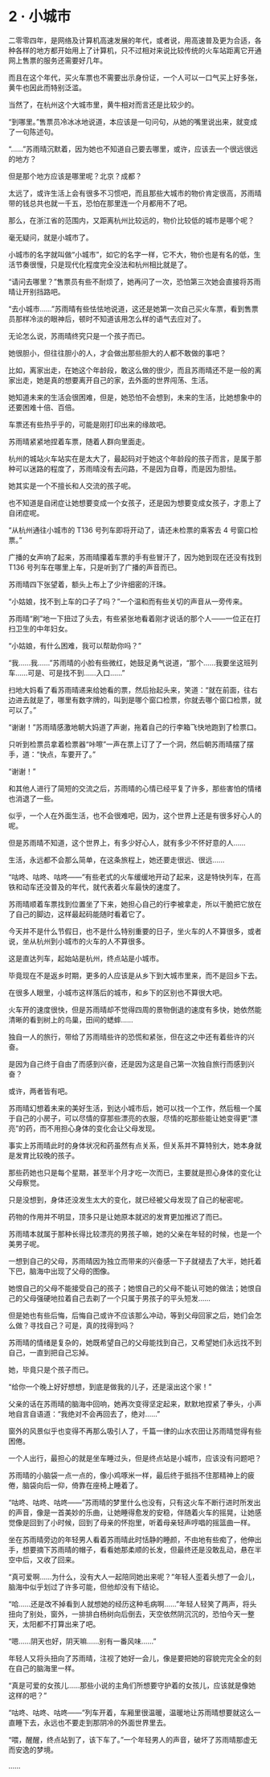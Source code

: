 <link rel="stylesheet" href="../styles/text.css"/>
<h1>2 · 小城市</h1>

二零零四年，是网络及计算机高速发展的年代，或者说，用高速普及更为合适，各种各样的地方都开始用上了计算机，只不过相对来说比较传统的火车站距离它开通网上售票的服务还需要好几年。

而且在这个年代，买火车票也不需要出示身份证，一个人可以一口气买上好多张，黄牛也因此而特别泛滥。

当然了，在杭州这个大城市里，黄牛相对而言还是比较少的。

“到哪里。”售票员冷冰冰地说道，本应该是一句问句，从她的嘴里说出来，就变成了一句陈述句。

“……”苏雨晴沉默着，因为她也不知道自己要去哪里，或许，应该去一个很远很远的地方？

但是那个地方应该是哪里呢？北京？成都？

太远了，或许生活上会有很多不习惯吧，而且那些大城市的物价肯定很高，苏雨晴带的钱总共也就一千五，恐怕在那里连一个月都用不了吧。

那么，在浙江省的范围内，又距离杭州比较远的，物价比较低的城市是哪个呢？

毫无疑问，就是小城市了。

小城市的名字就叫做“小城市”，如它的名字一样，它不大，物价也是有名的低，生活节奏很慢，只是现代化程度完全没法和杭州相比就是了。

“请问去哪里？”售票员有些不耐烦了，她再问了一次，恐怕第三次她会直接将苏雨晴让开别挡路吧。

“去小城市……”苏雨晴有些怯怯地说道，这还是她第一次自己买火车票，看到售票员那样冷淡的眼神后，顿时不知道该用怎么样的语气去应对了。

无论怎么说，苏雨晴终究只是一个孩子而已。

她很胆小，但往往胆小的人，才会做出那些胆大的人都不敢做的事吧？

比如，离家出走，在她这个年龄段，敢这么做的很少，而且苏雨晴还不是一般的离家出走，她是真的想要离开自己的家，去外面的世界闯荡、生活。

她知道未来的生活会很困难，但是，她恐怕不会想到，未来的生活，比她想象中的还要困难十倍、百倍。

车票还有些热乎乎的，可能是刚打印出来的缘故吧。

苏雨晴紧紧地捏着车票，随着人群向里面走。

杭州的城站火车站实在是太大了，最起码对于她这个年龄段的孩子而言，是属于那种可以迷路的程度了，苏雨晴没有去问路，不是因为自尊，而是因为胆怯。

她其实是一个不擅长和人交流的孩子呢。

也不知道是自闭症让她想要变成一个女孩子，还是因为想要变成女孩子，才患上了自闭症呢。

“从杭州通往小城市的 T136 号列车即将开动了，请还未检票的乘客去 4 号窗口检票。”

广播的女声响了起来，苏雨晴攥着车票的手有些冒汗了，因为她到现在还没有找到 T136 号列车在哪里上车，只是听到了广播的声音而已。

苏雨晴四下张望着，额头上布上了少许细密的汗珠。

“小姑娘，找不到上车的口子了吗？”一个温和而有些关切的声音从一旁传来。

苏雨晴“刷”地一下扭过了头去，有些紧张地看着刚才说话的那个人——一位正在打扫卫生的中年妇女。

“小姑娘，有什么困难，我可以帮助你吗？”

“我……我……”苏雨晴的小脸有些微红，她鼓足勇气说道，“那个……我要坐这班列车……可是、可是找不到……入口……”

扫地大妈看了看苏雨晴递来给她看的票，然后抬起头来，笑道：“就在前面，往右边进去就是了，哪里有数字牌的，叫到是哪个窗口检票，你就去哪个窗口检票，就可以了。”

“谢谢！”苏雨晴感激地朝大妈道了声谢，拖着自己的行李箱飞快地跑到了检票口。

只听到检票员拿着检票器“咔嚓”一声在票上订了了一个洞，然后朝苏雨晴摆了摆手，道：“快点，车要开了。”

“谢谢！”

和其他人进行了简短的交流之后，苏雨晴的心情已经平复了许多，那些害怕的情绪也消退了一些。

似乎，一个人在外面生活，也不会很难吧，因为，这个世界上还是有很多好心人的呢。

但是苏雨晴不知道，这个世界上，有多少好心人，就有多少不怀好意的人……

生活，永远都不会那么简单，在这条旅程上，她还要走很远、很远……

“咕咚、咕咚、咕咚——”有些老式的火车缓缓地开动了起来，这是特快列车，在高铁和动车还没普及的年代，就代表着火车最快的速度了。

苏雨晴顺着车票找到位置坐了下来，她担心自己的行李被拿走，所以干脆把它放在了自己的脚边，这样最起码能随时看着它了。

今天并不是什么节假日，也不是什么特别重要的日子，坐火车的人不算很多，或者说，坐从杭州到小城市的火车的人不算很多。

这是直达列车，起始站是杭州，终点站是小城市。

毕竟现在不是返乡时期，更多的人应该是从乡下到大城市里来，而不是回乡下去。

在很多人眼里，小城市这样落后的城市，和乡下的区别也不算很大吧。

火车开的速度很快，但是苏雨晴却不觉得四周的景物倒退的速度有多快，她依然能清晰的看到树上的鸟巢，田间的蟋蟀……

独自一人的旅行，带给了苏雨晴些许的恐慌和紧张，但在这之中还有着些许的兴奋。

是因为自己终于自由了而感到兴奋，还是因为这是自己第一次独自旅行而感到兴奋？

或许，两者皆有吧。

苏雨晴幻想着未来的美好生活，到达小城市后，她可以找一个工作，然后租一个属于自己的小房子，可以尽情的穿那些漂亮的衣服，尽情的吃那些能让她变得更“漂亮”的药，而不用担心身体的变化会让父母发现。

事实上苏雨晴此时的身体状况和药虽然有点关系，但关系并不算特别大，她本身就是发育比较晚的孩子。

那些药她也只是每个星期，甚至半个月才吃一次而已，主要就是担心身体的变化让父母察觉。

只是没想到，身体还没发生太大的变化，就已经被父母发现了自己的秘密呢。

药物的作用并不明显，顶多只是让她原本就迟的发育更加推迟了而已。

苏雨晴本就属于那种长得比较漂亮的男孩子嘛，她的父亲在年轻的时候，也是一个美男子呢。

一想到自己的父母，苏雨晴因为独立而带来的兴奋感一下子就褪去了大半，她托着下巴，脑海中出现了父母的图像。

她恨自己的父母不能接受自己的孩子；她恨自己的父母不能认可她的做法；她恨自己的父母强硬地拉着自己去剃了一个只属于男孩子的平头短发……

但是她也有些后悔，后悔自己或许不应该那么冲动，等到父母回家之后，她们会怎么做？寻找自己？可是，真的找得到吗？

苏雨晴的情绪是复杂的，她既希望自己的父母能找到自己，又希望她们永远找不到自己，一直到把自己忘掉。

她，毕竟只是个孩子而已。

“给你一个晚上好好想想，到底是做我的儿子，还是滚出这个家！”

父亲的话在苏雨晴的脑海中回响，她再次变得坚定起来，默默地捏紧了拳头，小声地自言自语道：“我绝对不会再回去了，绝对……”

窗外的风景似乎也变得不再那么吸引人了，千篇一律的山水农田让苏雨晴觉得有些困倦。

一个人出行，最担心的就是坐车睡过头，但是终点站是小城市，应该没有问题吧？

苏雨晴的小脑袋一点一点的，像小鸡啄米一样，最后终于抵挡不住那精神上的疲倦，脑袋向后一仰，倚靠在座椅上睡着了。

“咕咚、咕咚、咕咚——”苏雨晴的梦里什么也没有，只有这火车不断行进时所发出的声音，像是一首美妙的乐曲，让她睡得愈发的安稳，伴随着火车的摇晃，让她感觉像是回到了小时候，回到了母亲的怀抱里，听着母亲轻声哼唱的摇篮曲一样。

坐在苏雨晴旁边的年轻男人看着苏雨晴此时恬静的睡颜，不由地有些痴了，他伸出手，想要摘下苏雨晴的帽子，看看她那柔顺的长发，但最终还是没敢乱动，悬在半空中后，又收了回来。

“真可爱啊……为什么，没有大人一起陪同她出来呢？”年轻人歪着头想了一会儿，脑海中似乎划过了许多可能，但他却没有下结论。

“哈……还是改不掉看到人就想她的经历这种毛病啊……”年轻人轻笑了两声，将头扭向了别处，窗外，一排排白杨树向后倒去，天空依然阴沉沉的，恐怕今天一整天，太阳都不打算出来了吧。

“嗯……阴天也好，阴天嘛……别有一番风味……”

年轻人又将头扭向了苏雨晴，注视了她好一会儿，像是要把她的容貌完完全全的刻在自己的脑海里一样。

“真是可爱的女孩儿……那些小说的主角们所想要守护着的女孩儿，应该就是像她这样的吧？”

“咕咚、咕咚、咕咚——”列车开着，车厢里很温暖，温暖地让苏雨晴想要就这么一直睡下去，永远也不要走到那阴冷的外面世界里去。

“喂，醒醒，终点站到了，该下车了。”一个年轻男人的声音，破坏了苏雨晴那虚无而安逸的梦境。

……
